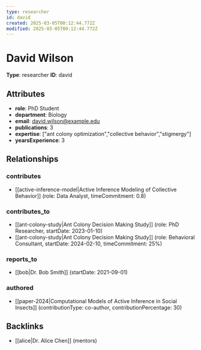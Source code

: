 ```yaml
---
type: researcher
id: david
created: 2025-03-05T00:12:44.772Z
modified: 2025-03-05T00:12:44.772Z
---
```


# David Wilson

**Type**: researcher
**ID**: david

## Attributes

- **role**: PhD Student
- **department**: Biology
- **email**: david.wilson@example.edu
- **publications**: 3
- **expertise**: ["ant colony optimization","collective behavior","stigmergy"]
- **yearsExperience**: 3

## Relationships

### contributes

- [[active-inference-model|Active Inference Modeling of Collective Behavior]] (role: Data Analyst, timeCommitment: 0.8)

### contributes_to

- [[ant-colony-study|Ant Colony Decision Making Study]] (role: PhD Researcher, startDate: 2023-01-10)
- [[ant-colony-study|Ant Colony Decision Making Study]] (role: Behavioral Consultant, startDate: 2024-02-10, timeCommitment: 25%)

### reports_to

- [[bob|Dr. Bob Smith]] (startDate: 2021-09-01)

### authored

- [[paper-2024|Computational Models of Active Inference in Social Insects]] (contributionType: co-author, contributionPercentage: 30)

## Backlinks

- [[alice|Dr. Alice Chen]] (mentors)

